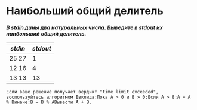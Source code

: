 Наибольший общий делитель<a name="TOP"></a>
===================

***В stdin даны два натуральных числа. Выведите в stdout их наибольший общий делитель.***

***stdin***   | ***stdout***
------------- | -------------
25 27 | 1
12 16 | 4
13 13 | 13

    Если ваше решение получает вердикт "time limit exceeded", воспользуйтесь алгоритмом Евклида:Пока A > 0 и B > 0:Если A > B:A = A % Bиначе:B = B % AВывести A + B.
